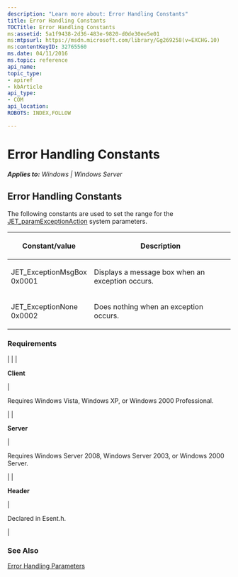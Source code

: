```yaml
---
description: "Learn more about: Error Handling Constants"
title: Error Handling Constants
TOCTitle: Error Handling Constants
ms:assetid: 5a1f9438-2d36-483e-9820-d0de30ee5e01
ms:mtpsurl: https://msdn.microsoft.com/library/Gg269258(v=EXCHG.10)
ms:contentKeyID: 32765560
ms.date: 04/11/2016
ms.topic: reference
api_name: 
topic_type: 
- apiref
- kbArticle
api_type: 
- COM
api_location: 
ROBOTS: INDEX,FOLLOW

---
```


# Error Handling Constants


_**Applies to:** Windows | Windows Server_

## Error Handling Constants

The following constants are used to set the range for the [JET_paramExceptionAction](./error-handling-parameters.md) system parameters.


| <p>Constant/value</p> | <p>Description</p> | 
|-----------------------|--------------------|
| <p>JET_ExceptionMsgBox<br />0x0001</p> | <p>Displays a message box when an exception occurs.</p> | 
| <p>JET_ExceptionNone<br />0x0002</p> | <p>Does nothing when an exception occurs.</p> | 



### Requirements


| 
|
| <p><strong>Client</strong></p> | <p>Requires Windows Vista, Windows XP, or Windows 2000 Professional.</p> | 
| <p><strong>Server</strong></p> | <p>Requires Windows Server 2008, Windows Server 2003, or Windows 2000 Server.</p> | 
| <p><strong>Header</strong></p> | <p>Declared in Esent.h.</p> | 



### See Also

[Error Handling Parameters](./error-handling-parameters.md)
